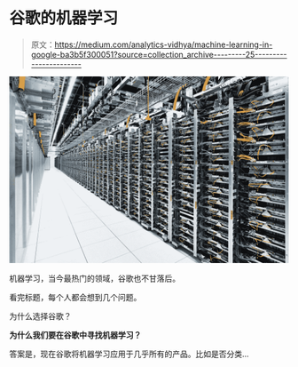 # 谷歌的机器学习

> 原文：<https://medium.com/analytics-vidhya/machine-learning-in-google-ba3b5f300051?source=collection_archive---------25----------------------->

![](img/08847bb953b7128267063336c2fa56fb.png)

机器学习，当今最热门的领域，谷歌也不甘落后。

看完标题，每个人都会想到几个问题。

为什么选择谷歌？

**为什么我们要在谷歌中寻找机器学习？**

答案是，现在谷歌将机器学习应用于几乎所有的产品。比如是否分类…